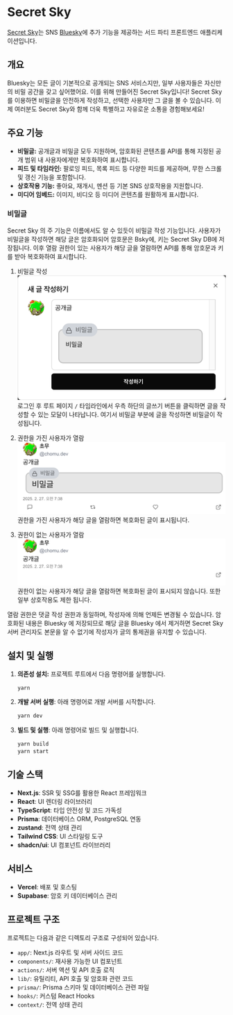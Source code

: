 # Secret Sky

[Secret Sky](https://secret-sky.vercel.app)는 SNS [Bluesky](https://bsky.app)에 추가 기능을 제공하는 서드 파티 프론트엔드 애플리케이션입니다.

## 개요

Bluesky는 모든 글이 기본적으로 공개되는 SNS 서비스지만, 일부 사용자들은 자신만의 비밀 공간을 갖고 싶어했어요. 이를 위해 만들어진 Secret Sky입니다! Secret Sky를 이용하면 비밀글을 안전하게 작성하고, 선택한 사용자만 그 글을 볼 수 있습니다. 이제 여러분도 Secret Sky와 함께 더욱 특별하고 자유로운 소통을 경험해보세요!

## 주요 기능

- **비밀글:** 공개글과 비밀글 모두 지원하며, 암호화된 콘텐츠를 API를 통해 지정된 공개 범위 내 사용자에게만 복호화하여 표시합니다.
- **피드 및 타임라인:** 팔로잉 피드, 목록 피드 등 다양한 피드를 제공하며, 무한 스크롤 및 갱신 기능을 포함합니다.
- **상호작용 기능:** 좋아요, 재개시, 멘션 등 기본 SNS 상호작용을 지원합니다.
- **미디어 임베드:** 이미지, 비디오 등 미디어 콘텐츠를 원활하게 표시합니다.

### 비밀글

Secret Sky 의 주 기능은 이름에서도 알 수 있듯이 비밀글 작성 기능입니다. 사용자가 비밀글을 작성하면 해당 글은 암호화되어 암호문은 Bsky에, 키는 Secret Sky DB에 저장됩니다. 이후 열람 권한이 있는 사용자가 해당 글을 열람하면 API를 통해 암호문과 키를 받아 복호화하여 표시합니다.

1. 비밀글 작성
   ![비밀글 작성 방법](./img/write-secret-post.png)
   로그인 후 루트 페이지 `/` 타임라인에서 우측 하단의 글쓰기 버튼을 클릭하면 글을 작성할 수 있는 모달이 나타납니다. 여기서 비밀글 부분에 글을 작성하면 비밀글이 작성됩니다.

2. 권한을 가진 사용자가 열람
   ![권한을 가진 사용자가 열람](./img/read-with-permission.png)
   권한을 가진 사용자가 해당 글을 열람하면 복호화된 글이 표시됩니다.

3. 권한이 없는 사용자가 열람
   ![권한이 없는 사용자가 열람](./img/read-without-permission.png)
   권한이 없는 사용자가 해당 글을 열람하면 복호화된 글이 표시되지 않습니다. 또한 일부 상호작용도 제한 됩니다.

열람 권한은 댓글 작성 권한과 동일하며, 작성자에 의해 언제든 변경될 수 있습니다. 암호화된 내용은 Bluesky 에 저장되므로 해당 글을 Bluesky 에서 제거하면 Secret Sky 서버 관리자도 본문을 알 수 없기에 작성자가 글의 통제권을 유지할 수 있습니다.

## 설치 및 실행

1. **의존성 설치:** 프로젝트 루트에서 다음 명령어를 실행합니다.

   ```sh
   yarn
   ```

2. **개발 서버 실행**: 아래 명령어로 개발 서버를 시작합니다.

   ```sh
   yarn dev
   ```

3. **빌드 및 실행**: 아래 명령어로 빌드 및 실행합니다.
   ```sh
   yarn build
   yarn start
   ```

## 기술 스택

- **Next.js**: SSR 및 SSG를 활용한 React 프레임워크
- **React**: UI 렌더링 라이브러리
- **TypeScript**: 타입 안전성 및 코드 가독성
- **Prisma**: 데이터베이스 ORM, PostgreSQL 연동
- **zustand**: 전역 상태 관리
- **Tailwind CSS**: UI 스타일링 도구
- **shadcn/ui**: UI 컴포넌트 라이브러리

## 서비스

- **Vercel**: 배포 및 호스팅
- **Supabase**: 암호 키 데이터베이스 관리

## 프로젝트 구조

프로젝트는 다음과 같은 디렉토리 구조로 구성되어 있습니다.

- `app/`: Next.js 라우트 및 서버 사이드 코드
- `components/`: 재사용 가능한 UI 컴포넌트
- `actions/`: 서버 액션 및 API 호출 로직
- `lib/`: 유틸리티, API 호출 및 암호화 관련 코드
- `prisma/`: Prisma 스키마 및 데이터베이스 관련 파일
- `hooks/`: 커스텀 React Hooks
- `context/`: 전역 상태 관리
